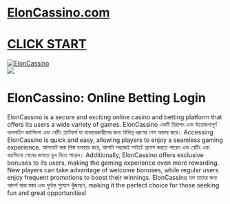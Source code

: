 # <a href="https://tinyurl.com/3kj2yj2s">ElonCassino.com</a>

# <a href="https://tinyurl.com/3kj2yj2s">CLICK START</a>

<meta charset="UTF-8">
<meta name="viewport" content="width=device-width, initial-scale=1.0">
</head>
<body>

<div style=<text-align: center;">
<a href="https://tinyurl.com/3kj2yj2s" title="ElonCassino"><img src="https://static.wixstatic.com/media/2a8103_44a9e01ec3b4451cad8859f6fe231b70~mv2.webp" title="ElonCassino" alt="ElonCassino"></a></div>
<div style=<text-align: center;">
<a href="https://tinyurl.com/3kj2yj2s">
<img src="https://rivermonster.net/wp-content/uploads/2023/04/river-sweeps-2.webp" />
</a></div>

# ElonCassino: Online Betting Login

ElonCassino is a secure and exciting online casino and betting platform that offers its users a wide variety of games. ElonCassino একটি নিরাপদ এবং উত্তেজনাপূর্ণ অনলাইন ক্যাসিনো এবং বেটিং প্ল্যাটফর্ম যা ব্যবহারকারীদের জন্য বিভিন্ন ধরণের গেম অফার করে। Accessing ElonCassino is quick and easy, allowing players to enjoy a seamless gaming experience. আপডেট করা লিঙ্ক ব্যবহার করে, আপনি সহজেই সাইটে প্রবেশ করতে পারেন এবং বেটিং এবং ক্যাসিনো গেমের জগতে ডুব দিতে পারেন। Additionally, ElonCassino offers exclusive bonuses to its users, making the gaming experience even more rewarding. New players can take advantage of welcome bonuses, while regular users enjoy frequent promotions to boost their winnings. ElonCassino হল তাদের জন্য আদর্শ যারা মজা এবং দুর্দান্ত সুযোগ খুঁজছেন, making it the perfect choice for those seeking fun and great opportunities!
